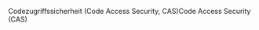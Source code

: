 <span data-ttu-id="beba0-101">Codezugriffssicherheit (Code Access Security, CAS)</span><span class="sxs-lookup"><span data-stu-id="beba0-101">Code Access Security (CAS)</span></span>